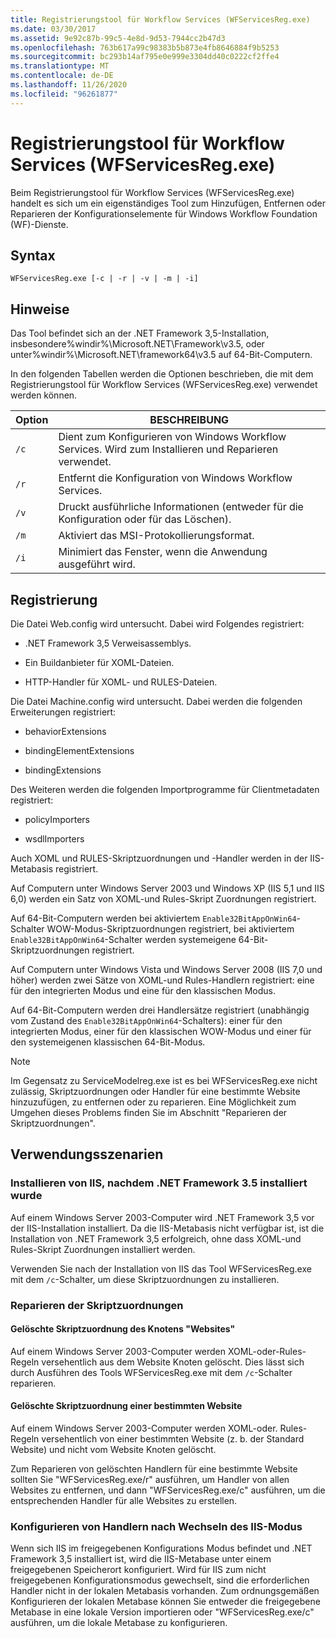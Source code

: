 ```yaml
---
title: Registrierungstool für Workflow Services (WFServicesReg.exe)
ms.date: 03/30/2017
ms.assetid: 9e92c87b-99c5-4e8d-9d53-7944cc2b47d3
ms.openlocfilehash: 763b617a99c98383b5b873e4fb8646884f9b5253
ms.sourcegitcommit: bc293b14af795e0e999e3304dd40c0222cf2ffe4
ms.translationtype: MT
ms.contentlocale: de-DE
ms.lasthandoff: 11/26/2020
ms.locfileid: "96261877"
---
```

# <a name="workflow-service-registration-tool-wfservicesregexe"></a>Registrierungstool für Workflow Services (WFServicesReg.exe)

Beim Registrierungstool für Workflow Services (WFServicesReg.exe) handelt es sich um ein eigenständiges Tool zum Hinzufügen, Entfernen oder Reparieren der Konfigurationselemente für Windows Workflow Foundation (WF)-Dienste.  
  
## <a name="syntax"></a>Syntax  
  
```console  
WFServicesReg.exe [-c | -r | -v | -m | -i]  
```  
  
## <a name="remarks"></a>Hinweise  

 Das Tool befindet sich an der .NET Framework 3,5-Installation, insbesondere%windir%\Microsoft.NET\Framework\v3.5, oder unter%windir%\Microsoft.NET\framework64\v3.5 auf 64-Bit-Computern.  
  
 In den folgenden Tabellen werden die Optionen beschrieben, die mit dem Registrierungstool für Workflow Services (WFServicesReg.exe) verwendet werden können.  
  
|Option|BESCHREIBUNG|  
|------------|-----------------|  
|`/c`|Dient zum Konfigurieren von Windows Workflow Services. Wird zum Installieren und Reparieren verwendet.|  
|`/r`|Entfernt die Konfiguration von Windows Workflow Services.|  
|`/v`|Druckt ausführliche Informationen (entweder für die Konfiguration oder für das Löschen).|  
|`/m`|Aktiviert das MSI-Protokollierungsformat.|  
|`/i`|Minimiert das Fenster, wenn die Anwendung ausgeführt wird.|  
  
## <a name="registration"></a>Registrierung  

 Die Datei Web.config wird untersucht. Dabei wird Folgendes registriert:  
  
- .NET Framework 3,5 Verweisassemblys.  
  
- Ein Buildanbieter für XOML-Dateien.  
  
- HTTP-Handler für XOML- und RULES-Dateien.  
  
 Die Datei Machine.config wird untersucht. Dabei werden die folgenden Erweiterungen registriert:  
  
- behaviorExtensions  
  
- bindingElementExtensions  
  
- bindingExtensions  
  
 Des Weiteren werden die folgenden Importprogramme für Clientmetadaten registriert:  
  
- policyImporters  
  
- wsdlImporters  
  
 Auch XOML und RULES-Skriptzuordnungen und -Handler werden in der IIS-Metabasis registriert.  
  
 Auf Computern unter Windows Server 2003 und Windows XP (IIS 5,1 und IIS 6,0) werden ein Satz von XOML-und Rules-Skript Zuordnungen registriert.  
  
 Auf 64-Bit-Computern werden bei aktiviertem `Enable32BitAppOnWin64`-Schalter WOW-Modus-Skriptzuordnungen registriert, bei aktiviertem `Enable32BitAppOnWin64`-Schalter werden systemeigene 64-Bit-Skriptzuordnungen registriert.  
  
 Auf Computern unter Windows Vista und Windows Server 2008 (IIS 7,0 und höher) werden zwei Sätze von XOML-und Rules-Handlern registriert: eine für den integrierten Modus und eine für den klassischen Modus.  
  
 Auf 64-Bit-Computern werden drei Handlersätze registriert (unabhängig vom Zustand des `Enable32BitAppOnWin64`-Schalters): einer für den integrierten Modus, einer für den klassischen WOW-Modus und einer für den systemeigenen klassischen 64-Bit-Modus.  
  
> [!NOTE]
> Im Gegensatz zu ServiceModelreg.exe ist es bei WFServicesReg.exe nicht zulässig, Skriptzuordnungen oder Handler für eine bestimmte Website hinzuzufügen, zu entfernen oder zu reparieren. Eine Möglichkeit zum Umgehen dieses Problems finden Sie im Abschnitt "Reparieren der Skriptzuordnungen".  
  
## <a name="usage-scenarios"></a>Verwendungsszenarien  
  
### <a name="installing-iis-after-net-framework-35-is-installed"></a>Installieren von IIS, nachdem .NET Framework&#160;3.5 installiert wurde  

 Auf einem Windows Server 2003-Computer wird .NET Framework 3,5 vor der IIS-Installation installiert. Da die IIS-Metabasis nicht verfügbar ist, ist die Installation von .NET Framework 3,5 erfolgreich, ohne dass XOML-und Rules-Skript Zuordnungen installiert werden.  
  
 Verwenden Sie nach der Installation von IIS das Tool WFServicesReg.exe mit dem `/c`-Schalter, um diese Skriptzuordnungen zu installieren.  
  
### <a name="repairing-the-scriptmaps"></a>Reparieren der Skriptzuordnungen  
  
#### <a name="scriptmap-deleted-under-web-sites-node"></a>Gelöschte Skriptzuordnung des Knotens "Websites"  

 Auf einem Windows Server 2003-Computer werden XOML-oder-Rules-Regeln versehentlich aus dem Website Knoten gelöscht. Dies lässt sich durch Ausführen des Tools WFServicesReg.exe mit dem `/c`-Schalter reparieren.  
  
#### <a name="scriptmap-deleted-under-a-particular-web-site"></a>Gelöschte Skriptzuordnung einer bestimmten Website  

 Auf einem Windows Server 2003-Computer werden XOML-oder. Rules-Regeln versehentlich von einer bestimmten Website (z. b. der Standard Website) und nicht vom Website Knoten gelöscht.  
  
 Zum Reparieren von gelöschten Handlern für eine bestimmte Website sollten Sie "WFServicesReg.exe/r" ausführen, um Handler von allen Websites zu entfernen, und dann "WFServicesReg.exe/c" ausführen, um die entsprechenden Handler für alle Websites zu erstellen.  
  
### <a name="configuring-handlers-after-switching-iis-mode"></a>Konfigurieren von Handlern nach Wechseln des IIS-Modus  

 Wenn sich IIS im freigegebenen Konfigurations Modus befindet und .NET Framework 3,5 installiert ist, wird die IIS-Metabase unter einem freigegebenen Speicherort konfiguriert. Wird für IIS zum nicht freigegebenen Konfigurationsmodus gewechselt, sind die erforderlichen Handler nicht in der lokalen Metabasis vorhanden. Zum ordnungsgemäßen Konfigurieren der lokalen Metabase können Sie entweder die freigegebene Metabase in eine lokale Version importieren oder "WFServicesReg.exe/c" ausführen, um die lokale Metabase zu konfigurieren.
